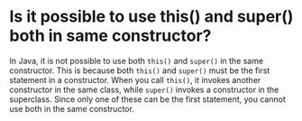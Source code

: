 # Is it possible to use this() and super() both in same constructor?
In Java, it is not possible to use both `this()` and `super()` in the same constructor. This is because both `this()` and `super()` must be the first statement in a constructor. When you call `this()`, it invokes another constructor in the same class, while `super()` invokes a constructor in the superclass. Since only one of these can be the first statement, you cannot use both in the same constructor.
